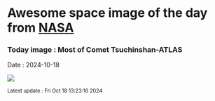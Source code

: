 
# Awesome space image of the day from [NASA](https://api.nasa.gov/)

### Today image : Most of Comet Tsuchinshan-ATLAS
Date : 2024-10-18

![](https://apod.nasa.gov/apod/image/2410/a3_20241014_s1200.jpg)

<small>Latest update : Fri Oct 18 13:23:16 2024</small>
        